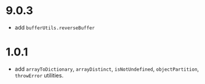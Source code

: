 # 9.0.3

-   add `bufferUtils.reverseBuffer`

# 1.0.1

-   add `arrayToDictionary`, `arrayDistinct`, `isNotUndefined`, `objectPartition`, `throwError` utilities.
